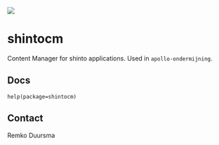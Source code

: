 ![](https://badgen.net/badge/shintolabs/production/green)
# shintocm


Content Manager for shinto applications.
Used in `apollo-ondermijning`.

## Docs

```
help(package=shintocm)
```


## Contact

Remko Duursma

